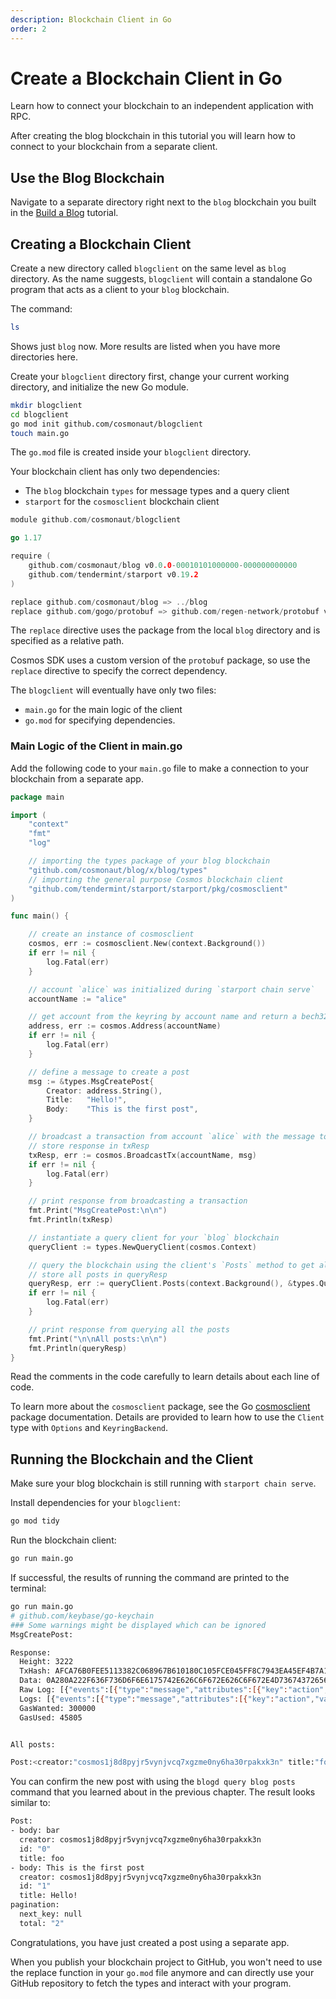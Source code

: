 ```yaml
---
description: Blockchain Client in Go
order: 2
---
```


# Create a Blockchain Client in Go

Learn how to connect your blockchain to an independent application with RPC.

After creating the blog blockchain in this tutorial you will learn how to connect to your blockchain from a separate client.

## Use the Blog Blockchain

Navigate to a separate directory right next to the `blog` blockchain you built in the [Build a Blog](index.md) tutorial.

## Creating a Blockchain Client

Create a new directory called `blogclient` on the same level as `blog` directory. As the name suggests, `blogclient` will contain a standalone Go program that acts as a client to your `blog` blockchain.

The command:

```bash
ls
```

Shows just `blog` now. More results are listed when you have more directories here.

Create your `blogclient` directory first, change your current working directory, and initialize the new Go module.

```bash
mkdir blogclient
cd blogclient
go mod init github.com/cosmonaut/blogclient
touch main.go
```

The `go.mod` file is created inside your `blogclient` directory.

Your blockchain client has only two dependencies: 

- The `blog` blockchain `types` for message types and a query client
- `starport` for the `cosmosclient` blockchain client

```go
module github.com/cosmonaut/blogclient

go 1.17

require (
	github.com/cosmonaut/blog v0.0.0-00010101000000-000000000000
	github.com/tendermint/starport v0.19.2
)

replace github.com/cosmonaut/blog => ../blog
replace github.com/gogo/protobuf => github.com/regen-network/protobuf v1.3.3-alpha.regen.1
```

The `replace` directive uses the package from the local `blog` directory and is specified as a relative path.

Cosmos SDK uses a custom version of the `protobuf` package, so use the `replace` directive to specify the correct dependency.

The `blogclient` will eventually have only two files: 

- `main.go` for the main logic of the client
- `go.mod` for specifying dependencies.

### Main Logic of the Client in main.go

Add the following code to your `main.go` file to make a connection to your blockchain from a separate app.

```go
package main

import (
	"context"
	"fmt"
	"log"

	// importing the types package of your blog blockchain
	"github.com/cosmonaut/blog/x/blog/types"
	// importing the general purpose Cosmos blockchain client
	"github.com/tendermint/starport/starport/pkg/cosmosclient"
)

func main() {

	// create an instance of cosmosclient
	cosmos, err := cosmosclient.New(context.Background())
	if err != nil {
		log.Fatal(err)
	}

	// account `alice` was initialized during `starport chain serve`
	accountName := "alice"

	// get account from the keyring by account name and return a bech32 address
	address, err := cosmos.Address(accountName)
	if err != nil {
		log.Fatal(err)
	}

	// define a message to create a post
	msg := &types.MsgCreatePost{
		Creator: address.String(),
		Title:   "Hello!",
		Body:    "This is the first post",
	}

	// broadcast a transaction from account `alice` with the message to create a post
	// store response in txResp
	txResp, err := cosmos.BroadcastTx(accountName, msg)
	if err != nil {
		log.Fatal(err)
	}

	// print response from broadcasting a transaction
	fmt.Print("MsgCreatePost:\n\n")
	fmt.Println(txResp)

	// instantiate a query client for your `blog` blockchain
	queryClient := types.NewQueryClient(cosmos.Context)

	// query the blockchain using the client's `Posts` method to get all posts
	// store all posts in queryResp
	queryResp, err := queryClient.Posts(context.Background(), &types.QueryPostsRequest{})
	if err != nil {
		log.Fatal(err)
	}

	// print response from querying all the posts
	fmt.Print("\n\nAll posts:\n\n")
	fmt.Println(queryResp)
}
```

Read the comments in the code carefully to learn details about each line of code.

To learn more about the `cosmosclient` package, see the Go 
[cosmosclient](https://pkg.go.dev/github.com/tendermint/starport/starport/pkg/cosmosclient) package documentation. Details are provided to learn how to use the `Client` type with `Options` and `KeyringBackend`.

## Running the Blockchain and the Client

Make sure your blog blockchain is still running with `starport chain serve`.

Install dependencies for your `blogclient`:

```bash
go mod tidy
```

Run the blockchain client:

```bash
go run main.go
```

If successful, the results of running the command are printed to the terminal:

```bash
go run main.go
# github.com/keybase/go-keychain
### Some warnings might be displayed which can be ignored
MsgCreatePost:

Response:
  Height: 3222
  TxHash: AFCA76B0FEE5113382C068967B610180C105FCE045FF8C7943EA45EF4B7A1E69
  Data: 0A280A222F636F736D6F6E6175742E626C6F672E626C6F672E4D7367437265617465506F737412020801
  Raw Log: [{"events":[{"type":"message","attributes":[{"key":"action","value":"CreatePost"}]}]}]
  Logs: [{"events":[{"type":"message","attributes":[{"key":"action","value":"CreatePost"}]}]}]
  GasWanted: 300000
  GasUsed: 45805


All posts:

Post:<creator:"cosmos1j8d8pyjr5vynjvcq7xgzme0ny6ha30rpakxk3n" title:"foo" body:"bar" > Post:<creator:"cosmos1j8d8pyjr5vynjvcq7xgzme0ny6ha30rpakxk3n" id:1 title:"Hello!" body:"This is the first post" > pagination:<total:2 > 
```

You can confirm the new post with using the `blogd query blog posts` command that you learned about in the previous chapter.
The result looks similar to:

```bash
Post:
- body: bar
  creator: cosmos1j8d8pyjr5vynjvcq7xgzme0ny6ha30rpakxk3n
  id: "0"
  title: foo
- body: This is the first post
  creator: cosmos1j8d8pyjr5vynjvcq7xgzme0ny6ha30rpakxk3n
  id: "1"
  title: Hello!
pagination:
  next_key: null
  total: "2"
```

Congratulations, you have just created a post using a separate app.

When you publish your blockchain project to GitHub, you won't need to use the replace function in your `go.mod` file anymore and can directly use your GitHub repository to fetch the types and interact with your program.
